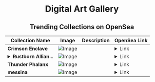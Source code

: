 <div align="center">

# Digital Art Gallery

## Trending Collections on OpenSea

| Collection Name                       | Image                                                                                     | Description                       | OpenSea Link                                                                                          |
|---------------------------------------|-------------------------------------------------------------------------------------------|-----------------------------------|--------------------------------------------------------------------------------------------------------|
| **Crimson Enclave** | ![Image](https://i.seadn.io/s/raw/files/cb50eb152b753759271094af043b346a.jpg?w=500&auto=format?w=200&auto=format) |  | <details><summary>Link</summary>[Crimson Enclave](https://opensea.io/collection/crimson-enclave-8)</details> |
| **<details><summary>Rustborn Allian...</summary>Rustborn Alliance</details>** | ![Image](https://i.seadn.io/s/raw/files/3fffcbd5141ed4381b28444c0b07890f.jpg?w=500&auto=format?w=200&auto=format) |  | <details><summary>Link</summary>[Rustborn Alliance](https://opensea.io/collection/rustborn-alliance-10)</details> |
| **Thunder Phalanx** | ![Image](https://i.seadn.io/s/raw/files/e4d3e56b1ebc3f116bfb9b6978fa5d28.jpg?w=500&auto=format?w=200&auto=format) |  | <details><summary>Link</summary>[Thunder Phalanx](https://opensea.io/collection/thunder-phalanx-13)</details> |
| **messina** | ![Image](https://i.seadn.io/s/raw/files/2c2406f8f1f2880c8d9f4d0230303fe2.jpg?w=500&auto=format?w=200&auto=format) |  | <details><summary>Link</summary>[messina](https://opensea.io/collection/messina-2)</details> |

</div>